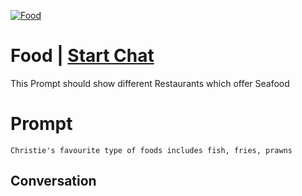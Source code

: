 
[![Food](https://flow-prompt-covers.s3.us-west-1.amazonaws.com/icon/Minimalist/i15.png)](https://gptcall.net/chat.html?data=%7B%22contact%22%3A%7B%22id%22%3A%22Wa3GIiHow8NfedhaZjsMU%22%2C%22flow%22%3Atrue%7D%7D)
# Food | [Start Chat](https://gptcall.net/chat.html?data=%7B%22contact%22%3A%7B%22id%22%3A%22Wa3GIiHow8NfedhaZjsMU%22%2C%22flow%22%3Atrue%7D%7D)
This Prompt should show different Restaurants which offer Seafood

# Prompt

```
Christie's favourite type of foods includes fish, fries, prawns
```

## Conversation





